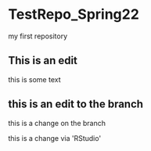 # TestRepo_Spring22
my first repository

## This is an edit
this is some text

## this is an edit to the branch
this is a change on the branch

this is a change via 'RStudio'

